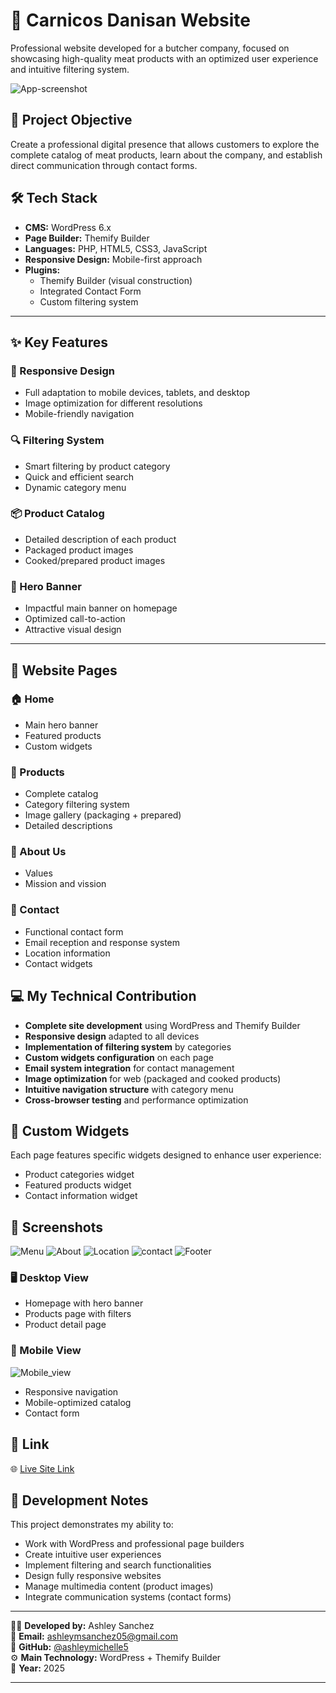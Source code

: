 # 🥩 Carnicos Danisan Website

Professional website developed for a butcher company, focused on showcasing high-quality meat products with an optimized user experience and intuitive filtering system.

![App-screenshot](./images/home.png)

## 🎯 Project Objective

Create a professional digital presence that allows customers to explore the complete catalog of meat products, learn about the company, and establish direct communication through contact forms.

## 🛠️ Tech Stack

- **CMS:** WordPress 6.x
- **Page Builder:** Themify Builder
- **Languages:** PHP, HTML5, CSS3, JavaScript
- **Responsive Design:** Mobile-first approach
- **Plugins:** 
  - Themify Builder (visual construction)
  - Integrated Contact Form
  - Custom filtering system

---

## ✨ Key Features

### 📱 Responsive Design
- Full adaptation to mobile devices, tablets, and desktop
- Image optimization for different resolutions
- Mobile-friendly navigation

### 🔍 Filtering System
- Smart filtering by product category
- Quick and efficient search
- Dynamic category menu

### 📦 Product Catalog
- Detailed description of each product
- Packaged product images
- Cooked/prepared product images

### 🎨 Hero Banner
- Impactful main banner on homepage
- Optimized call-to-action
- Attractive visual design

---


## 📄 Website Pages

### 🏠 Home
- Main hero banner
- Featured products
- Custom widgets

### 🥩 Products
- Complete catalog
- Category filtering system
- Image gallery (packaging + prepared)
- Detailed descriptions

### 👥 About Us

- Values 
- Mission and vission 

### 📧 Contact
- Functional contact form
- Email reception and response system
- Location information
- Contact widgets

## 💻 My Technical Contribution

- **Complete site development** using WordPress and Themify Builder
- **Responsive design** adapted to all devices
- **Implementation of filtering system** by categories
- **Custom widgets configuration** on each page
- **Email system integration** for contact management
- **Image optimization** for web (packaged and cooked products)
- **Intuitive navigation structure** with category menu
- **Cross-browser testing** and performance optimization

## 🎨 Custom Widgets

Each page features specific widgets designed to enhance user experience:
- Product categories widget
- Featured products widget
- Contact information widget

## 📸 Screenshots

![Menu](./images/menu.png)
![About](./images/about.png)
![Location](./images/location.png)
![contact](./images/contacto.png)
![Footer](./images/footer.png)

### 🖥️ Desktop View
- Homepage with hero banner
- Products page with filters
- Product detail page


### 📲 Mobile View

![Mobile_view](./images/mobile.png)

- Responsive navigation
- Mobile-optimized catalog
- Contact form


## 🔗 Link

🌐 [Live Site Link](https://www.carnicosdanisan.com/)

## 📝 Development Notes

This project demonstrates my ability to:
- Work with WordPress and professional page builders
- Create intuitive user experiences
- Implement filtering and search functionalities
- Design fully responsive websites
- Manage multimedia content (product images)
- Integrate communication systems (contact forms)

---

👨‍💻 **Developed by:** Ashley Sanchez  
📧 **Email:** ashleymsanchez05@gmail.com  
💼 **GitHub:** [@ashleymichelle5](https://github.com/ashleymichelle5)  
⚙️ **Main Technology:** WordPress + Themify Builder  
📅 **Year:** 2025

---